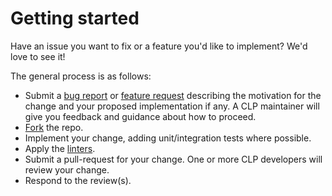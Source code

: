 # Getting started

Have an issue you want to fix or a feature you'd like to implement? We'd love to see it!

The general process is as follows:

* Submit a [bug report][1] or [feature request][2] describing the motivation for the change and
  your proposed implementation if any. A CLP maintainer will give you feedback and guidance about
  how to proceed.
* [Fork][3] the repo.
* Implement your change, adding unit/integration tests where possible.
* Apply the [linters](contributing-linting).
* Submit a pull-request for your change. One or more CLP developers will review your change.
* Respond to the review(s).

[1]: https://github.com/y-scope/clp/issues/new?assignees=&labels=bug&projects=&template=bug-report.yml
[2]: https://github.com/y-scope/clp/issues/new?assignees=&labels=enhancement&projects=&template=feature-request.yml
[3]: https://github.com/y-scope/clp/fork
